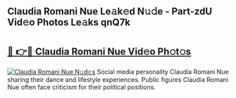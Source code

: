 ## Claudia Romani Nue Le𝚊k𝚎d N𝚞𝚍e - Part-zdU Vid𝚎o Photos Le𝚊ks qnQ7k

# <h2><a href="http://fb1kq8.evod.top/?m=Claudia+Romani+Nue">🔗 👉🔴 Claudia Romani Nue Vid𝚎o Ph𝚘t𝚘s</a></h2>

[![Claudia Romani Nue N𝚞d𝚎s](https://i.imgur.com/8V9OHl7.gif)](http://fb1kq8.evod.top/?m=Claudia+Romani+Nue)
Social media personality Claudia Romani Nue sharing their dance and lifestyle experiences. Public figures Claudia Romani Nue often face criticism for their political positions. 

